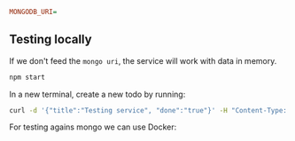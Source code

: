 
```ini
MONGODB_URI=
```

## Testing locally

If we don't feed the `mongo uri`, the service will work with data in memory.

```bash
npm start
```

In a new terminal, create a new todo by running:

```bash
curl -d '{"title":"Testing service", "done":"true"}' -H "Content-Type: application/json" -X POST http://localhost:3000/todos
```

For testing agains mongo we can use Docker:

```bash
```